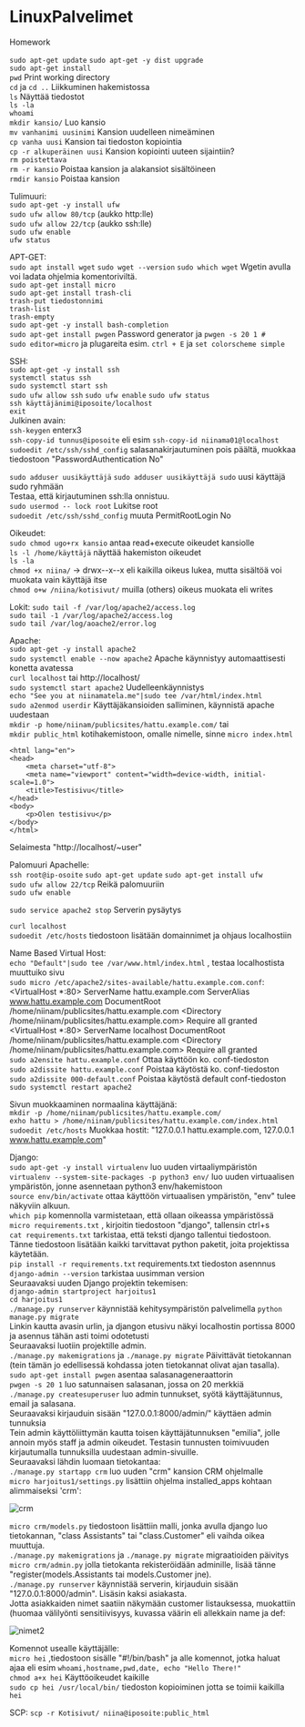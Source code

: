 # LinuxPalvelimet  
Homework  

`sudo apt-get update` `sudo apt-get -y dist upgrade`  
`sudo apt-get install`  
`pwd` Print working directory  
`cd` ja `cd ..` Liikkuminen hakemistossa  
`ls` Näyttää tiedostot  
`ls -la`  
`whoami`  
`mkdir kansio/` Luo kansio  
`mv vanhanimi uusinimi` Kansion uudelleen nimeäminen  
`cp vanha uusi` Kansion tai tiedoston kopiointia  
`cp -r alkuperäinen uusi` Kansion kopiointi uuteen sijaintiin?  
`rm poistettava`  
`rm -r kansio` Poistaa kansion ja alakansiot sisältöineen  
`rmdir kansio` Poistaa kansion  
  
Tulimuuri:  
`sudo apt-get -y install ufw`  
`sudo ufw allow 80/tcp` (aukko http:lle)  
`sudo ufw allow 22/tcp` (aukko ssh:lle)  
`sudo ufw enable`  
`ufw status`  
  
APT-GET:  
`sudo apt install wget` `sudo wget --version` `sudo which wget` Wgetin avulla voi ladata ohjelmia komentoriviltä.  
`sudo apt-get install micro`  
`sudo apt-get install trash-cli`  
  `trash-put tiedostonnimi`  
  `trash-list`  
  `trash-empty`  
`sudo apt-get -y install bash-completion`  
`sudo apt-get install pwgen` Password generator ja `pwgen -s 20 1 #`  
`sudo editor=micro` ja plugareita esim. `ctrl + E` ja `set colorscheme simple`  
  
SSH:  
`sudo apt-get -y install ssh`  
`systemctl status ssh`  
`sudo systemctl start ssh`  
`sudo ufw allow ssh` `sudo ufw enable` `sudo ufw status`  
`ssh käyttäjänimi@iposoite/localhost`   
`exit`   
Julkinen avain:  
`ssh-keygen` enterx3  
`ssh-copy-id tunnus@iposoite` eli esim `ssh-copy-id niinama01@localhost`    
`sudoedit /etc/ssh/sshd_config` salasanakirjautuminen pois päältä, muokkaa tiedostoon "PasswordAuthentication No"  
  
`sudo adduser uusikäyttäjä` `sudo adduser uusikäyttäjä sudo` uusi käyttäjä sudo ryhmään  
Testaa, että kirjautuminen ssh:lla onnistuu.  
`sudo usermod -- lock root` Lukitse root  
`sudoedit /etc/ssh/sshd_config` muuta PermitRootLogin No  
  
Oikeudet:  
`sudo chmod ugo+rx kansio` antaa read+execute oikeudet kansiolle  
`ls -l /home/käyttäjä` näyttää hakemiston oikeudet  
`ls -la`  
`chmod +x niina/` -> drwx--x--x eli kaikilla oikeus lukea, mutta sisältöä voi muokata vain käyttäjä itse  
`chmod o+w /niina/kotisivut/` muilla (others) oikeus muokata eli writes
  
Lokit:
`sudo tail -f /var/log/apache2/access.log`  
`sudo tail -1 /var/log/apache2/access.log`  
`sudo tail /var/log/aoache2/error.log`  
  
Apache:  
`sudo apt-get -y install apache2`  
`sudo systemctl enable --now apache2` Apache käynnistyy automaattisesti konetta avatessa  
`curl localhost` tai http://localhost/  
`sudo systemctl start apache2` Uudelleenkäynnistys  
`echo "See you at niinamatela.me"|sudo tee /var/html/index.html`  
`sudo a2enmod userdir` Käyttäjäkansioiden salliminen, käynnistä apache uudestaan   
`mkdir -p home/niinam/publicsites/hattu.example.com/` tai  
`mkdir public_html` kotihakemistoon, omalle nimelle, sinne `micro index.html`  
  <!doctype html>
    <html lang="en">
    <head>
        <meta charset="utf-8">
        <meta name="viewport" content="width=device-width, initial-scale=1.0">
        <title>Testisivu</title>
    </head>
    <body>
        <p>Olen testisivu</p>
    </body>
    </html>  
  Selaimesta "http://localhost/~user"  
  
 Palomuuri Apachelle:  
 `ssh root@ip-osoite` `sudo apt-get update` `sudo apt-get install ufw`  
 `sudo ufw allow 22/tcp` Reikä palomuuriin  
 `sudo ufw enable`  
 
 `sudo service apache2 stop` Serverin pysäytys  
  
 `curl localhost`  
 `sudoedit /etc/hosts` tiedostoon lisätään domainnimet ja ohjaus localhostiin  
  
Name Based Virtual Host:  
`echo "Default"|sudo tee /var/www.html/index.html` , testaa localhostista muuttuiko sivu  
`sudo micro /etc/apache2/sites-available/hattu.example.com.conf`:   
    <VirtualHost *:80>
  ServerName hattu.example.com
  ServerAlias www.hattu.example.com
      DocumentRoot /home/niinam/publicsites/hattu.example.com
      <Directory /home/niinam/publicsites/hattu.example.com>
        Require all granted
     </Directory>
     </VirtualHost>  
      <VirtualHost *:80>
  ServerName localhost
      DocumentRoot /home/niinam/publicsites/hattu.example.com
      <Directory /home/niinam/publicsites/hattu.example.com>
        Require all granted
     </Directory>
     </VirtualHost>  
`sudo a2ensite hattu.example.conf` Ottaa käyttöön ko. conf-tiedoston  
`sudo a2dissite hattu.example.conf` Poistaa käytöstä ko. conf-tiedoston  
`sudo a2dissite 000-default.conf` Poistaa käytöstä default conf-tiedoston  
`sudo systemctl restart apache2`  

Sivun muokkaaminen normaalina käyttäjänä:  
`mkdir -p /home/niinam/publicsites/hattu.example.com/`  
`exho hattu > /home/niinam/publicsites/hattu.example.com/index.html`  
`sudoedit /etc/hosts` Muokkaa hostit: "127.0.0.1 hattu.example.com, 127.0.0.1 www.hattu.example.com"  

Django:  
`sudo apt-get -y install virtualenv` luo uuden virtaaliympäristön  
`virtualenv --system-site-packages -p python3 env/` luo uuden virtuaalisen ympäristön, jonne asennetaan python3 env/hakemistoon  
`source env/bin/activate` ottaa käyttöön virtuaalisen ympäristön, "env" tulee näkyviin alkuun.  
`which pip` komennolla varmistetaan, että ollaan oikeassa ympäristössä   
`micro requirements.txt` , kirjoitin tiedostoon "django", tallensin ctrl+s  
`cat requirements.txt` tarkistaa, että teksti django tallentui tiedostoon. Tänne tiedostoon lisätään kaikki tarvittavat python paketit, joita projektissa käytetään.  
`pip install -r requirements.txt` requirements.txt tiedoston asennnus  
`django-admin --version`  tarkistaa uusimman version   
Seuraavaksi uuden Django projektin tekemisen:  
`django-admin startproject harjoitus1`  
`cd harjoitus1`  
`./manage.py runserver` käynnistää kehitysympäristön palvelimella 
`python manage.py migrate`  
Linkin kautta avasin urlin, ja djangon etusivu näkyi localhostin portissa 8000 ja asennus tähän asti toimi odotetusti  
Seuraavaksi luotiin projektille admin.  
`./manage.py makemigrations` ja `./manage.py migrate` Päivittävät tietokannan (tein tämän jo edellisessä kohdassa joten tietokannat olivat ajan tasalla).  
`sudo apt-get install pwgen` asentaa salasanageneraattorin  
`pwgen -s 20 1` luo satunnaisen salasanan, jossa on 20 merkkiä  
`./manage.py createsuperuser`  luo admin tunnukset, syötä käyttäjätunnus, email ja salasana.    
Seuraavaksi kirjauduin sisään "127.0.0.1:8000/admin/" käyttäen admin tunnuksia  
Tein admin käyttöliittymän kautta toisen käyttäjätunnuksen "emilia", jolle annoin myös staff ja admin oikeudet. Testasin tunnusten toimivuuden kirjautumalla tunnuksilla uudestaan admin-sivuille.  
Seuraavaksi lähdin luomaan tietokantaa:  
`./manage.py startapp crm` luo uuden "crm" kansion CRM ohjelmalle  
`micro harjoitus1/settings.py` lisättiin ohjelma installed_apps kohtaan alimmaiseksi 'crm':  

![crm](https://github.com/user-attachments/assets/519a88aa-0066-44c5-b2f5-b4ce3e919dc2) 
    
`micro crm/models.py` tiedostoon lisättiin malli, jonka avulla django luo tietokannan, "class Assistants" tai "class.Customer" eli vaihda oikea muuttuja.  
`./manage.py makemigrations` ja `./manage.py migrate` migraatioiden päivitys     
`micro crm/admin.py` jolla tietokanta rekisteröidään adminille, lisää tänne "register(models.Assistants tai models.Customer jne).      
`./manage.py runserver` käynnistää serverin, kirjauduin sisään "127.0.0.1:8000/admin". Lisäsin kaksi asiakasta.  
Jotta asiakkaiden nimet saatiin näkymään customer listauksessa, muokattiin (huomaa välilyönti sensitiivisyys, kuvassa väärin eli allekkain name ja def:  
  
![nimet2](https://github.com/user-attachments/assets/a15d64fb-1fda-459e-961a-fa7208e25b87)  
  
Komennot usealle käyttäjälle:  
`micro hei` ,tiedostoon sisälle "#!/bin/bash" ja alle komennot, jotka haluat ajaa eli esim `whoami,hostname,pwd,date, echo "Hello There!"`  
`chmod a+x hei` Käyttöoikeudet kaikille  
`sudo cp hei /usr/local/bin/` tiedoston kopioiminen jotta se toimii kaikilla  
`hei`  
  
SCP:
`scp -r Kotisivut/ niina@iposoite:public_html`
